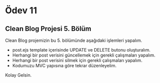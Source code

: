 # Ödev 11

## Clean Blog Projesi 5. Bölüm

Clean Blog projemizin bu 5. bölümünde aşağıdaki işlemleri yapalım.

- post.ejs template içerisinde UPDATE ve DELETE butonu oluşturalım.
- Herhangi bir post verisini güncellemek için gerekli çalışmaları yapalım.
- Herhangi bir post verisini silmek için gerekli çalışmaları yapalım.
- Kodumuzu MVC yapısına göre tekrar düzenleyelim.

Kolay Gelsin.

